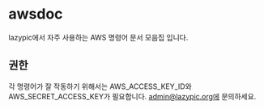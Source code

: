 # awsdoc

lazypic에서 자주 사용하는 AWS 명령어 문서 모음집 입니다.

## 권한
각 명령어가 잘 작동하기 위해서는 AWS_ACCESS_KEY_ID와 AWS_SECRET_ACCESS_KEY가 필요합니다.
admin@lazypic.org에 문의하세요.

